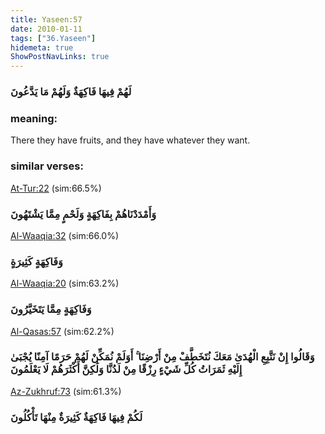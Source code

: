```yaml
---
title: Yaseen:57
date: 2010-01-11
tags: ["36.Yaseen"]
hidemeta: true 
ShowPostNavLinks: true 
---
```

### لَهُمْ فِيهَا فَاكِهَةٌ وَلَهُمْ مَا يَدَّعُونَ
### meaning: 
There they have fruits, and they have whatever they want.
### similar verses: 

[At-Tur:22](/52/22) (sim:66.5%)

### وَأَمْدَدْنَاهُمْ بِفَاكِهَةٍ وَلَحْمٍ مِمَّا يَشْتَهُونَ

[Al-Waaqia:32](/56/32) (sim:66.0%)

### وَفَاكِهَةٍ كَثِيرَةٍ

[Al-Waaqia:20](/56/20) (sim:63.2%)

### وَفَاكِهَةٍ مِمَّا يَتَخَيَّرُونَ

[Al-Qasas:57](/28/57) (sim:62.2%)

### وَقَالُوا إِنْ نَتَّبِعِ الْهُدَىٰ مَعَكَ نُتَخَطَّفْ مِنْ أَرْضِنَا ۚ أَوَلَمْ نُمَكِّنْ لَهُمْ حَرَمًا آمِنًا يُجْبَىٰ إِلَيْهِ ثَمَرَاتُ كُلِّ شَيْءٍ رِزْقًا مِنْ لَدُنَّا وَلَٰكِنَّ أَكْثَرَهُمْ لَا يَعْلَمُونَ

[Az-Zukhruf:73](/43/73) (sim:61.3%)

### لَكُمْ فِيهَا فَاكِهَةٌ كَثِيرَةٌ مِنْهَا تَأْكُلُونَ

